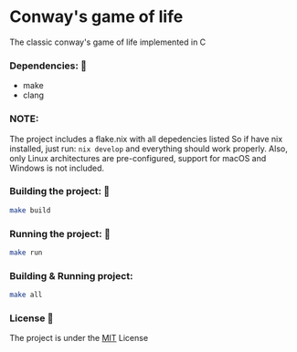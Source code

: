 # Conway's game of life
 The classic conway's game of life implemented in C

### Dependencies: :memo:
- make
- clang

### NOTE: 
The project includes a flake.nix with all depedencies listed
So if have nix installed, just run: ```nix develop``` and everything should work properly.
Also, only Linux architectures are pre-configured, support for macOS and Windows is not included.

### Building the project: :hammer:
```bash
make build
```

### Running the project: :rocket:
```bash
make run
```

### Building & Running project: 
```bash
make all
```

### License :scroll:
The project is under the [MIT](./LICENSE) License
